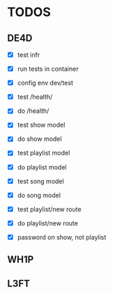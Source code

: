 # TODOS

## DE4D
- [X] test infr
- [X] run tests in container
- [X] config env dev/test
- [X] test /health/
- [X] do /health/
- [X] test show model
- [X] do show model
- [X] test playlist model
- [X] do playlist model
- [X] test song model
- [X] do song model
- [X] test playlist/new route
- [X] do playlist/new route
- [X] password on show, not playlist


## WH1P


## L3FT


